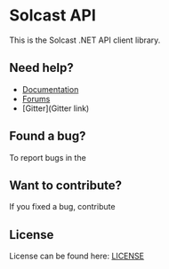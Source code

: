 Solcast API
==========


This is the Solcast .NET API client library.

Need help?
----------
* [Documentation](TODO)
* [Forums](Link)
* [Gitter](Gitter link)

Found a bug?
------------
To report bugs in the 

Want to contribute?
-------------------
If you fixed a bug, contribute

License
-------
License can be found here: [LICENSE](LICENSE)
